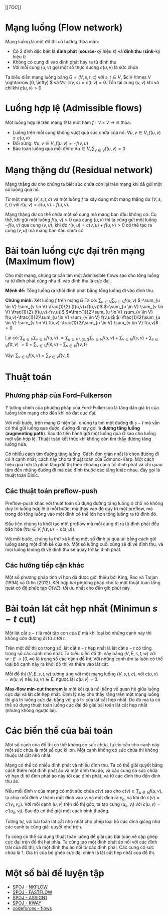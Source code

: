 [[_TOC_]]

# Mạng luồng (Flow network)

Mạng luồng là một đồ thị có hướng thỏa mãn:

* Có 2 đỉnh đặc biệt là **đỉnh phát** (**source**-ký hiệu $s$) và **đỉnh thu** (**sink**-ký hiệu $t$)
* Không có cung đi vào đỉnh phát hay ra từ đỉnh thu
* Với mỗi cung $(u,v)$ gọi một số thực dương $c(u,v)$ là sức chứa

Ta biểu diễn mạng luồng bằng $G=(V,s,t,c)$ với $s,t \in V$, $c:V \times V \rightarrow [0, \infty) $ và $\forall v, c(v,s)=c(t,v)=0$. Tồn tại cung $(u,v)$ khi và chỉ khi $c(u,v)>0$.

# Luồng hợp lệ (Admissible flows)

Một luồng hợp lệ trên mạng $G$ là một hàm $f:V\times V\rightarrow \mathbb{R}$ thỏa:

* Luồng trên mỗi cung không vượt quá sức chứa của nó: $\forall u,v \in V,f(u,v) \leq c(u,v)$
* Đối xứng: $\forall u,v \in V,f(u,v)=-f(v,u)$
* Bảo toàn luồng qua mỗi đỉnh: $\forall u \in V, \sum_{v \in V} f(u,v)=0$

# Mạng thặng dư (Residual network)

Mạng thặng dư cho chúng ta biết sức chứa còn lại trên mạng khi đã gửi một số luồng qua nó.

Từ một mạng $(V,s,t,c)$ và một luồng $f$ ta xây dựng một mạng thặng dư $(V,s,t,r)$ với $r(u,v)=c(u,v)-f(u,v)$.

Mạng thặng dư có thể chứa một số cung mà mạng ban đầu không có. Cụ thể, khi gửi một luồng $f(u,v)>0$ qua cung $(u,v)$ thì ta cũng gửi một luồng $-f(u,v)$ qua cung $(v,u)$, khi đó $r(v,u)=c(v,u)+f(u,v)>0$ có thể tạo ra cung $(v,u)$ mà mạng ban đầu chưa có.

# Bài toán luồng cực đại trên mạng (Maximum flow)

Cho một mạng, chúng ta cần tìm một Admissible flows sao cho tổng luồng ra từ đỉnh phát cũng như đi vào đỉnh thu là cực đại.

**Mệnh đề:** Tổng luồng ra khỏi đỉnh phát bằng tổng luồng đi vào đỉnh thu.

**Chứng minh:** Xét luồng $f$ trên mạng $G$
Ta có:
$\sum_{u \in V} \sum_{v \in V} f(u,v)$
$=\sum_{u \in V} \sum_{v \in V} \frac{1}{2} (f(u,v)+f(u,v))$
$=\sum_{u \in V} \sum_{v \in V} \frac{1}{2} (f(u,v)-f(v,u))$
$=\frac{1}{2}\sum_{u \in V} \sum_{v \in V} f(u,v)-\frac{1}{2}\sum_{u \in V} \sum_{v \in V} f(v,u)$
$=\frac{1}{2}\sum_{u \in V} \sum_{v \in V} f(u,v)-\frac{1}{2}\sum_{u \in V} \sum_{v \in V} f(u,v)$
$=0$

Lại có:
$\sum_{u \in V} \sum_{v \in V} f(u,v)$
$=\sum_{u \in V \setminus \{s,t\}} \sum_{v \in V} f(u,v)+\sum_{v \in V}f(s,v)+\sum_{v \in V}f(t,v)$
$=0+\sum_{v \in V}f(s,v)-\sum_{v \in V}f(v,t)$

Vậy: $\sum_{v \in V}f(s,v)=\sum_{v \in V}f(v,t)$

# Thuật toán

## Phương pháp của Ford–Fulkerson

Ý tưởng chính của phương pháp của Ford-Fulkerson là tăng dần giá trị của luồng trên mạng cho đến khi nó đạt cực đại.

Với mỗi bước, trên mạng $G$ hiện tại, chúng ta tìm một đường đi $s-t$ mà vẫn có thể gửi luồng qua được, đường đi này gọi là **đường tăng luồng** (**augmenting path**). Sau đó tiến hành gửi một luồng qua $G$ sao cho luồng mới vẫn hợp lệ. Thuật toán kết thúc khi không còn tìm thấy đường tăng luồng nữa.

Có nhiều cách tìm đường tăng luồng. Cách đơn giản nhất là chọn đường đi có ít cạnh nhất, cách này cho ta thuật toán của Edmond-Karp. Một cách hiệu quả hơn là phân tầng đồ thị theo khoảng cách tới đỉnh phát và chỉ quan tâm đến những đường đi mà các đỉnh thuộc các tâng khác nhau, đây gọi là thuật toán Dinic.

## Các thuật toán preflow-push

Preflow-push khác với thuật toán sử dụng đường tăng luồng ở chỗ nó không duy trì luồng hợp lệ ở mỗi bước, mà thay vào đó duy trì một preflow, mà trong đó tổng luồng vào một đỉnh có thể lớn hơn tổng luồng ra từ đỉnh đó.

Đầu tiên chúng ta khởi tạo một preflow mà mỗi cung đi ra từ đỉnh phát đều bão hòa ($\forall u \in V, f(s,u)=c(s,u)$).

Với mỗi bước, chúng ta thử xả luồng một số đỉnh bị quá tải bằng cách gửi luồng sang một đỉnh kề của nó. Một số luồng cuối cùng sẽ đi về đỉnh thu, và mọi luồng không đi về đỉnh thu sẽ quay trở lại đỉnh phát.

## Các hướng tiếp cận khác

Một số phương pháp tinh vi hơn đã được giới thiệu bởi King, Rao và Tarjan (1994) và Orlin (2012). Kết hợp hai phương pháp cho ta một thuật toán tổng quát có độ phức tạp $O(VE)$, tối ưu nhất cho đến giờ phút này.

# Bài toán lát cắt hẹp nhất (Minimun $s-t$ cut)

Một lát cắt $s-t$ là một tập con của $E$ mà khi loại bỏ những cạnh này thì không còn đường đi từ $s$ tới $t$.

Trên một đồ thị có trọng số, lát cắt $s-t$ hẹp nhất là lát cắt $s-t$ có tổng trọng số các cạnh nhỏ nhất. Ta biểu diễn đồ thị này bằng $(V,E,s,t,w)$ với $w:E \rightarrow [0,\infty)$ là trọng số các cạnh đồ thị. Với những cạnh âm ta luôn có thể loại bỏ cạnh này ra khỏi đồ thị và thêm vào lát cắt.

Mỗi đồ thị $(V,E,s,t,w)$ tương ứng với một mạng luồng $(V,s,t,c)$, với $c(u,v)=w(u,v)$ nếu $(u,v) \in E$, ngược lại $c(u,v)=0$.

**Max-flow min-cut theorem** là một kết quả nổi tiếng về quan hệ giữa luồng cực đại và lát cắt hẹp nhất. Định lý này cho thấy rằng trên một mạng luồng thì giá trị luồng cực đại bằng với giá trị của lát cắt hẹp nhất. Do đó mà ta có thể sử dụng thuật toán luồng cực đại để giải bài toán lát cắt hẹp nhất (nhưng không ngược lại).

# Các biến thể của bài toán

Một số cạnh của đồ thị có thể không có sức chứa, ta chỉ cần cho cạnh này một sức chứa là một số cực kì lớn. Một cạnh không có sức chứa thì không thuộc lát cắt nhỏ nhất.

Mạng có thể có nhiều đỉnh phát và nhiều đỉnh thu. Ta có thể giải quyết bằng cách thêm một đỉnh phát ảo và một đỉnh thu ảo, và các cung có sức chứa vô hạn đi từ đỉnh phát ảo này tới các đỉnh phát, và từ các đỉnh thu đến đỉnh thu ảo.

Nếu mỗi đỉnh $v$ của mạng có một sức chứa $c(v)$ sao cho $c(v) \geq \sum_{u \in V} f(u,v)$, ta chia mỗi đỉnh $v$ thành một đỉnh vào $v_i$ và một đỉnh ra $v_o$, và khi đó $c(v)=c'(v_i,v_o)$. Với mỗi cạnh $(u,v)$ trên đồ thị gốc, ta tạo cung $(u_o,v_i)$ với $c(u,v)=c'(u_o,v_i)$. Sau đó có thể giải một cách bình thường.

Tương tự, với bài toán lát cắt nhỏ nhất cho phép loại bỏ các đỉnh giống như các cạnh ta cũng giải quyết như trên.

Ta cũng có thể sử dụng thuật toán luồng để giải các bài toán về cặp ghép cực đại trên đồ thị hai phía. Ta cũng tạo một đỉnh phát ảo nối với các đỉnh trái của đồ thị, và một đỉnh thu ảo nối từ các đỉnh phải. Các cung có sức chứa là 1. Gía trị của bộ ghép cực đại chính là lát cắt hẹp nhất của đồ thị.

# Một số bài để luyện tập

- [SPOJ - NKFLOW](http://vn.spoj.com/problems/NKFLOW/)
- [SPOJ - FASTFLOW](http://vn.spoj.com/problems/FASTFLOW/)
- [SPOJ - ASSIGN1](http://vn.spoj.com/problems/ASSIGN1/)
- [SPOJ - KWAY](http://vn.spoj.com/problems/KWAY/)
- [codeforces - flows](http://codeforces.com/problemset/tags/flows)